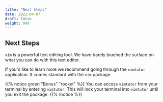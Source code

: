 ```yaml
---
title: "Next Steps"
date: 2022-04-07
draft: false
weight: 999
---
```


## Next Steps

`vim` is a powerful text editing tool. We have barely touched the surface on what you can do with this text editor.

If you'd like to learn more we recommend going through the `vimtutor` application. It comes standard with the `vim` package.

{{% notice green "Bonus" "rocket" %}}
You can access `vimtutor` from your terminal by entering `vimtutor`. This will lock your terminal into `vimtutor` until you exit the package.
{{% /notice %}}
